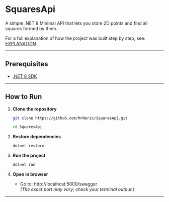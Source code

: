 # SquaresApi

A simple .NET 8 Minimal API that lets you store 2D points and find all squares formed by them.

For a full explanation of how the project was built step by step, see:  
[EXPLANATION](/Notes/Explanation.md)

---

## Prerequisites
- [.NET 8 SDK](https://dotnet.microsoft.com/en-us/download/dotnet/8.0)

---

## How to Run

1. **Clone the repository**
   ```bash
   git clone https://github.com/MrNerix/SquaresApi.git
   ```
   ```bash
   cd SquaresApi
   ```

2. **Restore dependencies**
   ```bash
   dotnet restore
   ```

3. **Run the project**
   ```bash
   dotnet run
   ```

4. **Open in browser**
   - Go to: http://localhost:5000/swagger  
     *(The exact port may vary; check your terminal output.)*

---


